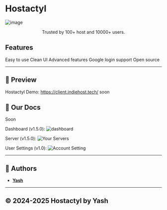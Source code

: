 # Hostactyl

![image](https://media.discordapp.net/attachments/1258419717505417277/1259566925210718330/20240707_231543.png?ex=668c269c&is=668ad51c&hm=8d3c1f801a6b6a270b9d4c6ef669381912c56125c1b4049ef6f3a806b4b575a4&)
<p align="cente# tfc-plex

![image](https://media.discordapp.net/attachments/1258419717505417277/1259566925210718330/20240707_231543.png?ex=668c269c&is=668ad51c&hm=8d3c1f801a6b6a270b9d4c6ef669381912c56125c1b4049ef6f3a806b4b575a4&)
<p align="center" dir="auto">Trusted by 100+ host and 10000+ users.</p>
<p align="center">

## Features

Easy to use
Clean UI
Advanced features 
Google login support 
Open source

---

## 👀 Preview
Hostactyl Demo: https://client.indiehost.tech/ soon

## 👀 Our Docs
Soon


Dashboard (v1.5.0):
![dashboard](https://cdn.discordapp.com/attachments/1188790627006160917/1191455862213054564/image.png?ex=65a580bd&is=65930bbd&hm=0896f3d81b0efbb603952e2bb71b9715ac59a1549aacc5e5cefb58cac07ecf03&)

Server (v1.5.0):
![Your Servers](https://cdn.discordapp.com/attachments/1188790627006160917/1191456026625581106/image.png?ex=65a580e4&is=65930be4&hm=252033749f8b8210e157bde90f607084ef93d01e54d3812031deda3cb3097d60&)

User Settings (v1.0):
![Account Setting](https://cdn.discordapp.com/attachments/1188790627006160917/1191456220507291748/image.png?ex=65a58113&is=65930c13&hm=10ac67a97193372589bae86c069e35c9db2273e141df13d2302afc00060f9b8c&)



---

## 📝 Authors
- [**Yash**](https://github.com/yashxoo)




---

## © 2024-2025 Hostactyl by Yash
